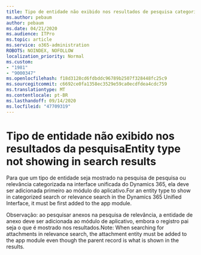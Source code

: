 ```yaml
---
title: Tipo de entidade não exibido nos resultados de pesquisa categorizados ou de relevância na interface unificada do Dynamics 365
ms.author: pebaum
author: pebaum
ms.date: 04/21/2020
ms.audience: ITPro
ms.topic: article
ms.service: o365-administration
ROBOTS: NOINDEX, NOFOLLOW
localization_priority: Normal
ms.custom:
- "1981"
- "9000347"
ms.openlocfilehash: f18d3128cd6fdbddc96789b2507f328448fc25c9
ms.sourcegitcommit: c6692ce0fa1358ec3529e59ca0ecdfdea4cdc759
ms.translationtype: MT
ms.contentlocale: pt-BR
ms.lasthandoff: 09/14/2020
ms.locfileid: "47709319"
---
```

# <a name="entity-type-not-showing-in-search-results"></a><span data-ttu-id="ef1ee-102">Tipo de entidade não exibido nos resultados da pesquisa</span><span class="sxs-lookup"><span data-stu-id="ef1ee-102">Entity type not showing in search results</span></span>

<span data-ttu-id="ef1ee-103">Para que um tipo de entidade seja mostrado na pesquisa de pesquisa ou relevância categorizada na interface unificada do Dynamics 365, ela deve ser adicionada primeiro ao módulo do aplicativo.</span><span class="sxs-lookup"><span data-stu-id="ef1ee-103">For an entity type to show in categorized search or relevance search in the Dynamics 365 Unified Interface, it must be first added to the app module.</span></span>

<span data-ttu-id="ef1ee-104">Observação: ao pesquisar anexos na pesquisa de relevância, a entidade de anexo deve ser adicionada ao módulo de aplicativo, embora o registro pai seja o que é mostrado nos resultados.</span><span class="sxs-lookup"><span data-stu-id="ef1ee-104">Note: When searching for attachments in relevance search, the attachment entity must be added to the app module even though the parent record is what is shown in the results.</span></span>
